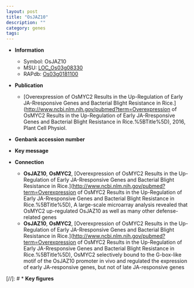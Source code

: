 ```yaml
---
layout: post
title: "OsJAZ10"
description: ""
category: genes
tags: 
---
```


* **Information**  
    + Symbol: OsJAZ10  
    + MSU: [LOC_Os03g08330](http://rice.uga.edu/cgi-bin/ORF_infopage.cgi?orf=LOC_Os03g08330)  
    + RAPdb: [Os03g0181100](http://rapdb.dna.affrc.go.jp/viewer/gbrowse_details/irgsp1?name=Os03g0181100)  

* **Publication**  
    + [Overexpression of OsMYC2 Results in the Up-Regulation of Early JA-Rresponsive Genes and Bacterial Blight Resistance in Rice.](http://www.ncbi.nlm.nih.gov/pubmed?term=Overexpression of OsMYC2 Results in the Up-Regulation of Early JA-Rresponsive Genes and Bacterial Blight Resistance in Rice.%5BTitle%5D), 2016, Plant Cell Physiol.

* **Genbank accession number**  

* **Key message**  

* **Connection**  
    + __OsJAZ10__, __OsMYC2__, [Overexpression of OsMYC2 Results in the Up-Regulation of Early JA-Rresponsive Genes and Bacterial Blight Resistance in Rice.](http://www.ncbi.nlm.nih.gov/pubmed?term=Overexpression of OsMYC2 Results in the Up-Regulation of Early JA-Rresponsive Genes and Bacterial Blight Resistance in Rice.%5BTitle%5D), A large-scale microarray analysis revealed that OsMYC2 up-regulated OsJAZ10 as well as many other defense-related genes
    + __OsJAZ10__, __OsMYC2__, [Overexpression of OsMYC2 Results in the Up-Regulation of Early JA-Rresponsive Genes and Bacterial Blight Resistance in Rice.](http://www.ncbi.nlm.nih.gov/pubmed?term=Overexpression of OsMYC2 Results in the Up-Regulation of Early JA-Rresponsive Genes and Bacterial Blight Resistance in Rice.%5BTitle%5D), OsMYC2 selectively bound to the G-box-like motif of the OsJAZ10 promoter in vivo and regulated the expression of early JA-responsive genes, but not of late JA-responsive genes

[//]: # * **Key figures**  


